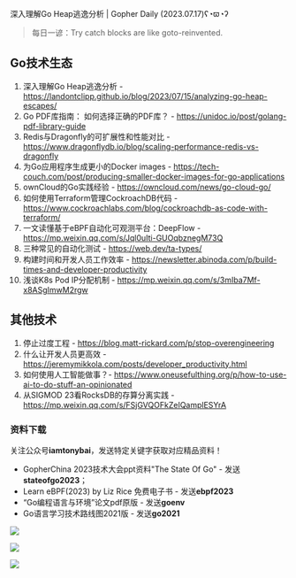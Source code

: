 深入理解Go Heap逃逸分析 | Gopher Daily (2023.07.17)ʕ◔ϖ◔ʔ

>每日一谚：Try catch blocks are like goto-reinvented.

## Go技术生态

1. 深入理解Go Heap逃逸分析 - https://landontclipp.github.io/blog/2023/07/15/analyzing-go-heap-escapes/
2. Go PDF库指南： 如何选择正确的PDF库？ - https://unidoc.io/post/golang-pdf-library-guide
3. Redis与Dragonfly的可扩展性和性能对比 - https://www.dragonflydb.io/blog/scaling-performance-redis-vs-dragonfly
4. 为Go应用程序生成更小的Docker images - https://tech-couch.com/post/producing-smaller-docker-images-for-go-applications
5. ownCloud的Go实践经验 - https://owncloud.com/news/go-cloud-go/
6. 如何使用Terraform管理CockroachDB代码 - https://www.cockroachlabs.com/blog/cockroachdb-as-code-with-terraform/
7. 一文读懂基于eBPF自动化可观测平台：DeepFlow - https://mp.weixin.qq.com/s/Jql0uIti-GUOqbznegM73Q
8. 三种常见的自动化测试 - https://web.dev/ta-types/
9. 构建时间和开发人员工作效率 - https://newsletter.abinoda.com/p/build-times-and-developer-productivity
10. 浅谈K8s Pod IP分配机制 - https://mp.weixin.qq.com/s/3mIba7Mf-x8ASgImwM2rgw

## 其他技术

1. 停止过度工程 -  https://blog.matt-rickard.com/p/stop-overengineering
2. 什么让开发人员更高效 - https://jeremymikkola.com/posts/developer_productivity.html
3. 如何使用人工智能做事？- https://www.oneusefulthing.org/p/how-to-use-ai-to-do-stuff-an-opinionated 
4. 从SIGMOD 23看RocksDB的存算分离实践 - https://mp.weixin.qq.com/s/FSjGVQOFkZeIQamplESYrA

### 资料下载

关注公众号**iamtonybai**，发送特定关键字获取对应精品资料！

* GopherChina 2023技术大会ppt资料"The State Of Go" - 发送**stateofgo2023**；
* Learn eBPF(2023) by Liz Rice 免费电子书 - 发送**ebpf2023**
* “Go编程语言与环境”论文pdf原版 - 发送**goenv**
* Go语言学习技术路线图2021版 - 发送**go2021**

![](https://mmbiz.qpic.cn/mmbiz_png/cH6WzfQ94mb54jsFJZ3Knmz8obUsf3PBShthmdSw5E01TcYmUReGkj0BWpxHak1HlnlzHvLmKax53YSGr7aNlA/0?wx_fmt=png)

![](https://mmbiz.qpic.cn/mmbiz_png/cH6WzfQ94mZsOgPXTXZgWiaE03ib9r9WFJXC6xJCA5Y6VSesOZqlGxYfODibvR7UPGxiaM7SZZNQZkRtggPXEfBdwQ/0?wx_fmt=png)

![](https://mmbiz.qpic.cn/mmbiz_png/cH6WzfQ94mb54jsFJZ3Knmz8obUsf3PBrSoqeMvoWCticN2cpU64fJ0FYQdXJhP7ia7WRh8628uOAsQYeE2NibRRw/0?wx_fmt=png)

